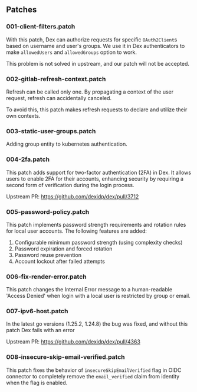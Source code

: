 ## Patches

### 001-client-filters.patch

With this patch, Dex can authorize requests for specific `OAuth2Client`s based on username and user's groups.
We use it in Dex authenticators to make `allowedUsers` and `allowedGroups` option to work.

This problem is not solved in upstream, and our patch will not be accepted.

### 002-gitlab-refresh-context.patch

Refresh can be called only one. By propagating a context of the user request, refresh can accidentally canceled.

To avoid this, this patch makes refresh requests to declare and utilize their own contexts.

### 003-static-user-groups.patch

Adding group entity to kubernetes authentication.

### 004-2fa.patch

This patch adds support for two-factor authentication (2FA) in Dex.
It allows users to enable 2FA for their accounts, enhancing security by requiring a second form of verification during the login process.

Upstream PR: https://github.com/dexidp/dex/pull/3712

### 005-password-policy.patch

This patch implements password strength requirements and rotation rules
for local user accounts. The following features are added:

1. Configurable minimum password strength (using complexity checks)
2. Password expiration and forced rotation
3. Password reuse prevention
4. Account lockout after failed attempts

### 006-fix-render-error.patch

This patch changes the Internal Error message to a human-readable 'Access Denied' when login with a local user is restricted by group or email.

### 007-ipv6-host.patch

In the latest go versions (1.25.2, 1.24.8) the bug was fixed, and without this patch Dex fails with an error

Upstream PR: https://github.com/dexidp/dex/pull/4363

### 008-insecure-skip-email-verified.patch

This patch fixes the behavior of `insecureSkipEmailVerified` flag in OIDC connector to completely remove the `email_verified` claim from identity when the flag is enabled.